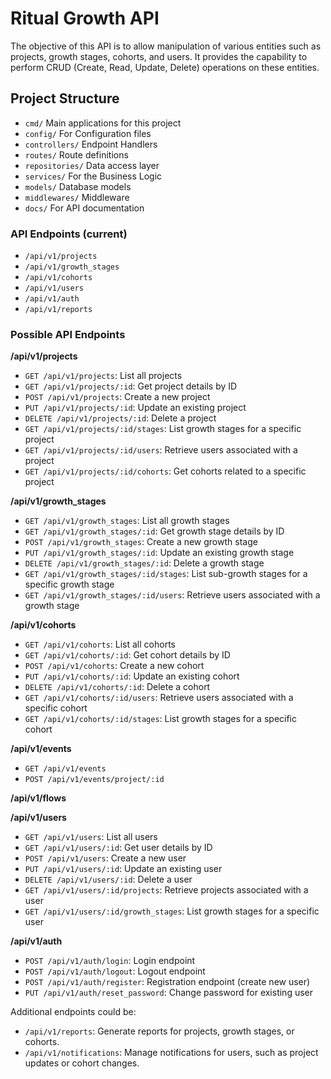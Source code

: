 # Ritual Growth API

The objective of this API is to allow manipulation of various entities such as projects, growth stages, cohorts, and users. It provides the capability to perform CRUD (Create, Read, Update, Delete) operations on these entities.

## Project Structure
- `cmd/` Main applications for this project
- `config/` For Configuration files
- `controllers/` Endpoint Handlers
- `routes/` Route definitions
- `repositories/` Data access layer
- `services/` For the Business Logic
- `models/` Database models
- `middlewares/` Middleware
- `docs/` For API documentation

### API Endpoints (current)

* `/api/v1/projects`
* `/api/v1/growth_stages`
* `/api/v1/cohorts`
* `/api/v1/users`
* `/api/v1/auth`
* `/api/v1/reports`

### Possible API Endpoints

**/api/v1/projects**

* `GET /api/v1/projects`: List all projects
* `GET /api/v1/projects/:id`: Get project details by ID
* `POST /api/v1/projects`: Create a new project
* `PUT /api/v1/projects/:id`: Update an existing project
* `DELETE /api/v1/projects/:id`: Delete a project
* `GET /api/v1/projects/:id/stages`: List growth stages for a specific project
* `GET /api/v1/projects/:id/users`: Retrieve users associated with a project
* `GET /api/v1/projects/:id/cohorts`: Get cohorts related to a specific project

**/api/v1/growth_stages**

* `GET /api/v1/growth_stages`: List all growth stages
* `GET /api/v1/growth_stages/:id`: Get growth stage details by ID
* `POST /api/v1/growth_stages`: Create a new growth stage
* `PUT /api/v1/growth_stages/:id`: Update an existing growth stage
* `DELETE /api/v1/growth_stages/:id`: Delete a growth stage
* `GET /api/v1/growth_stages/:id/stages`: List sub-growth stages for a specific growth stage
* `GET /api/v1/growth_stages/:id/users`: Retrieve users associated with a growth stage

**/api/v1/cohorts**

* `GET /api/v1/cohorts`: List all cohorts
* `GET /api/v1/cohorts/:id`: Get cohort details by ID
* `POST /api/v1/cohorts`: Create a new cohort
* `PUT /api/v1/cohorts/:id`: Update an existing cohort
* `DELETE /api/v1/cohorts/:id`: Delete a cohort
* `GET /api/v1/cohorts/:id/users`: Retrieve users associated with a specific cohort
* `GET /api/v1/cohorts/:id/stages`: List growth stages for a specific cohort

**/api/v1/events**

* `GET /api/v1/events`
* `POST /api/v1/events/project/:id`

**/api/v1/flows**


**/api/v1/users**

* `GET /api/v1/users`: List all users
* `GET /api/v1/users/:id`: Get user details by ID
* `POST /api/v1/users`: Create a new user
* `PUT /api/v1/users/:id`: Update an existing user
* `DELETE /api/v1/users/:id`: Delete a user
* `GET /api/v1/users/:id/projects`: Retrieve projects associated with a user
* `GET /api/v1/users/:id/growth_stages`: List growth stages for a specific user

**/api/v1/auth**

* `POST /api/v1/auth/login`: Login endpoint
* `POST /api/v1/auth/logout`: Logout endpoint
* `POST /api/v1/auth/register`: Registration endpoint (create new user)
* `PUT /api/v1/auth/reset_password`: Change password for existing user

Additional endpoints could be:

* `/api/v1/reports`: Generate reports for projects, growth stages, or cohorts.
* `/api/v1/notifications`: Manage notifications for users, such as project updates or cohort changes.